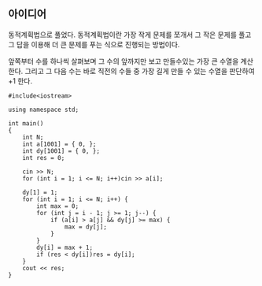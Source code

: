 ## 아이디어 

동적계획법으로 풀었다. 동적계획법이란 가장 작게 문제를 쪼개서 그 작은 문제를 풀고 그 답을 이용해 더 큰 문제를 푸는 식으로 진행되는 방법이다. 

앞쪽부터 수를 하나씩 살펴보며 그 수의 앞까지만 보고 만들수있는 가장 큰 수열을 계산한다. 그리고 그 다음 수는 바로 직전의 수들 중 가장 길게 만들 수 있는 수열을 판단하여 +1 한다. 


```
#include<iostream>

using namespace std;

int main()
{
	int N;
	int a[1001] = { 0, };
	int dy[1001] = { 0, };
	int res = 0;

	cin >> N;
	for (int i = 1; i <= N; i++)cin >> a[i];

	dy[1] = 1;
	for (int i = 1; i <= N; i++) {
		int max = 0;
		for (int j = i - 1; j >= 1; j--) {
			if (a[i] > a[j] && dy[j] >= max) {
				max = dy[j];
			}
		}
		dy[i] = max + 1;
		if (res < dy[i])res = dy[i];
	}
	cout << res;
}
```